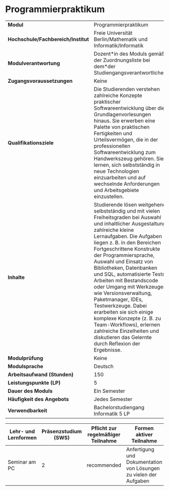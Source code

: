 # Programmierpraktikum

| | |
|-|-|
|**Modul**                           | Programmierpraktikum |
|**Hochschule/Fachbereich/Institut** | Freie Universität Berlin/Mathematik und Informatik/Informatik |
|**Modulverantwortung**              | Dozent\*in des Moduls gemäß der Zuordnungsliste bei dem\*der Studiengangsverantwortlichen |
|**Zugangsvoraussetzungen**          | Keine |
|**Qualifikationsziele**             | Die Studierenden verstehen zahlreiche Konzepte praktischer Softwareentwicklung über die Grundlagenvorlesungen hinaus. Sie erwerben eine Palette von praktischen Fertigkeiten und Urteilsvermögen, die in der professionellen Softwareentwicklung zum Handwerkszeug gehören. Sie lernen, sich selbstständig in neue Technologien einzuarbeiten und auf wechselnde Anforderungen und Arbeitsgebiete einzustellen. |
|**Inhalte**                         | Studierende lösen weitgehend selbstständig und mit vielen Freiheitsgraden bei Auswahl und inhaltlicher Ausgestaltung zahlreiche kleine Lernaufgaben. Die Aufgaben liegen z. B. in den Bereichen Fortgeschrittene Konstrukte der Programmiersprache, Auswahl und Einsatz von Bibliotheken, Datenbanken und SQL, automatisierte Tests, Arbeiten mit Bestandscode oder Umgang mit Werkzeugen wie Versionsverwaltung, Paketmanager, IDEs, Testwerkzeuge. Dabei erarbeiten sie sich einige komplexe Konzepte (z. B. zu Team-Workflows), erlernen zahlreiche Einzelheiten und diskutieren das Gelernte durch Reflexion der Ergebnisse. |
|**Modulprüfung**                    | Keine |
|**Modulsprache**                    | Deutsch |
|**Arbeitsaufwand (Stunden)**        | 150|
|**Leistungspunkte (LP)**            | 5 |
|**Dauer des Moduls**                | Ein Semester |
|**Häufigkeit des Angebots**         | Jedes Semester |
|**Verwendbarkeit**                  | Bachelorstudiengang Informatik 5 LP |

| Lehr- und Lernformen | Präsenzstudium <br> (SWS) | Pflicht zur regelmäßiger Teilnahme | Formen aktiver Teilnahme |
| ---------------------|---------------------------|------------------------------------|------------------------- |
| Seminar am PC | 2 | recommended | Anfertigung und Dokumentation von Lösungen zu vielen der Aufgaben |
